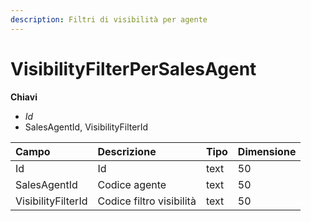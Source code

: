 ```yaml
---
description: Filtri di visibilità per agente
---
```


# VisibilityFilterPerSalesAgent

**Chiavi**

* _Id_
* SalesAgentId, VisibilityFilterId

| Campo | Descrizione | Tipo | Dimensione |
| :--- | :--- | :--- | :--- |
| Id | Id | text | 50 |
| SalesAgentId | Codice agente | text | 50 |
| VisibilityFilterId | Codice filtro visibilità | text | 50 |
